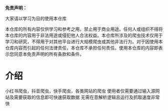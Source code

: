 

**免责声明：**

大家请以学习为目的使用本仓库

本仓库的所有内容仅供学习和参考之用，禁止用于商业用途。任何人或组织不得将本仓库的内容用于非法用途或侵犯他人合法权益。本仓库所涉及的爬虫技术仅用于学习和研究，不得用于对其他平台进行大规模爬虫或其他非法行为。对于因使用本仓库内容而引起的任何法律责任，本仓库不承担任何责任。使用本仓库的内容即表示您同意本免责声明的所有条款和条件。


# 介绍

小红书爬虫，抖音爬虫，快手爬虫，各类网站的爬虫
使用者仅需要通过输入源网站及需要获取的信息即可快速获取数据
无需在意解析逻辑且运行及抓取速度非常快